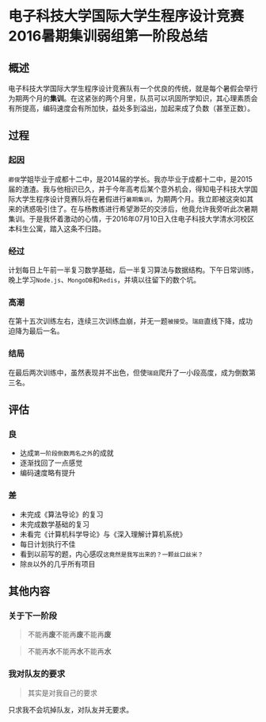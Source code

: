 # 电子科技大学国际大学生程序设计竞赛2016暑期集训弱组第一阶段总结
## 概述
电子科技大学国际大学生程序设计竞赛队有一个优良的传统，就是每个暑假会举行为期两个月的**集训**。在这紧张的两个月里，队员可以巩固所学知识，其心理素质会有所提高，编码速度会有所加快，益处多到溢出，加起来成了负数（甚至正数）。
## 过程
### 起因
`卿俊`学姐毕业于成都十二中，是2014届的学长。我亦毕业于成都十二中，是2015届的渣渣。我与他相识已久，并于今年高考后某个意外机会，得知电子科技大学国际大学生程序设计竞赛队将在暑假进行`暑期集训`，为期两个月。我立即被这突如其来的诱惑吸引住了。在与杨教练进行希望渺茫的交涉后，他竟允许我旁听此次暑期集训。于是我怀着激动的心情，于2016年07月10日入住电子科技大学清水河校区本科生公寓，踏入这条不归路。
### 经过
计划每日上午前一半复习数学基础，后一半复习算法与数据结构。下午日常训练，晚上学习`Node.js`、`MongoDB`和`Redis`，并填以往留下的数个坑。
### 高潮
在第十五次训练左右，连续三次训练血崩，并无一题`被接受`。`瑞庭`直线下降，成功迫降为最后一名。
### 结局
在最后两次训练中，虽然表现并不出色，但使`瑞庭`爬升了一小段高度，成为倒数第三名。
## 评估
### 良
* 达成`第一阶段倒数两名之外`的成就
* 逐渐找回了一点感觉
* 编码速度略有提升
### 差
* 未完成《算法导论》的复习
* 未完成数学基础的复习
* 未看完《计算机科学导论》与《深入理解计算机系统》
* 每日计划执行不佳
* 看到以前写的题，内心感叹`这竟然是我写出来的？一颗丝口丝米？`
* 除`良`以外的几乎所有项目
## 其他内容
### 关于下一阶段
> 不能再**废**不能再**废**不能再**废**

> 不能再**水**不能再**水**不能再**水**

### 我对队友的要求
> 其实是对我自己的要求

只求我不会坑掉队友，对队友并无要求。
